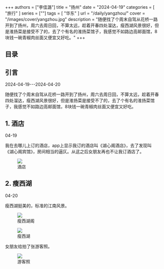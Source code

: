 +++
authors = ["李佳潞"]
title = "扬州"
date = "2024-04-19"
categories = [
    "旅行"
]
series = [""]
tags = [
    "华东"
]
url = "/daily/yangzhou/"
cover = "/images/cover/yangzhou.jpg"
description = "随便找了个周末自驾从花桥一路开到了扬州，周六去周日回，不算太远，趁着开春四处溜达，瘦西湖风景很好，但是淮扬菜是接受不了的，去了个有名的淮扬菜馆子，我感觉不如路边高邮面馆，8块钱一碗青椒肉丝面又便宜又好吃。"
+++
<!DOCTYPE html>
<html lang="zh-CN">
<head>
    <meta charset="UTF-8">
    <meta name="viewport" content="width=device-width, initial-scale=1.0">
    <link rel="stylesheet" href="/assets/css/styles.css">
    <script src="/assets/js/toc.js"></script>    
</head>
<body>
    <article>
        <nav>
            <h2>目录</h2>
            <ul id="toc">
                <!-- 目录项会在这里动态生成 -->
            </ul>
        </nav>
        <section>
            <h2>引言</h2>
            <p>2024-04-19---2024-04-20</p>
            <p>         随便找了个周末自驾从花桥一路开到了扬州，周六去周日回，不算太远，趁着开春四处溜达，瘦西湖风景很好，但是淮扬菜是接受不了的，去了个有名的淮扬菜馆子，我感觉不如路边高邮面馆，8块钱一碗青椒肉丝面又便宜又好吃。</p>
        </section>
        <section>
            <h2>1. 酒店</h2>
            <p>04-19 <i class="fas fa-sun"></i></p>
            <p>         我在去哪儿上订的酒店，app上显示我订的酒店叫《湖心阁酒店》，去了发现叫《湖心阁宾馆》，房间相当的逼仄。从这之后女朋友再也不让我订酒店了。</p>
            <div class="container">
                <div class="image">
                    <figure>
                        <a data-fancybox="gallery" href="https://cdn.heirenlop.com/daily-record/yangzhou1.jpg">
    <img src="https://cdn.heirenlop.com/daily-record/yangzhou1.jpg" loading="lazy">
</a>
                        <figcaption>酒店</figcaption>
                    </figure>
                </div>
            </div>
        </section>
        <section>
            <h2>2. 瘦西湖</h2>
            <p>04-20 <i class="fas fa-cloud"></i></p>
            <p>         瘦西湖挺美的，标准的江南风景。</p>
            <div class="container">
                <div class="image">
                    <figure>
                        <a data-fancybox="gallery" href="https://cdn.heirenlop.com/daily-record/yangzhou2.jpg">
    <img src="https://cdn.heirenlop.com/daily-record/yangzhou2.jpg" loading="lazy">
</a>
                        <figcaption>瘦西湖阁</figcaption>
                    </figure>
                </div>
            </div>
            <div class="container">
                <div class="image">
                    <figure>
                        <a data-fancybox="gallery" href="https://cdn.heirenlop.com/daily-record/yangzhou3.jpg">
    <img src="https://cdn.heirenlop.com/daily-record/yangzhou3.jpg" loading="lazy">
</a>
                        <figcaption>瘦西湖</figcaption>
                    </figure>
                </div>
            </div>
            <p>         女朋友给拍了张游客照。</p>
            <div class="container">
                <div class="image">
                    <figure>
                        <a data-fancybox="gallery" href="https://cdn.heirenlop.com/daily-record/yangzhou4.jpg">
    <img src="https://cdn.heirenlop.com/daily-record/yangzhou4.jpg" loading="lazy">
</a>
                        <figcaption>游客照</figcaption>
                    </figure>
                </div>
            </div>
        </section>
    </article>
</body>
</html>